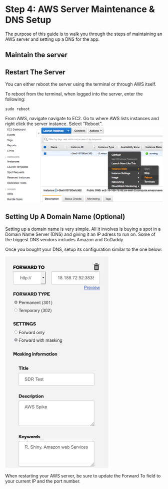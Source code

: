 # Step 4: AWS Server Maintenance & DNS Setup
The purpose of this guide is to walk you through the steps of maintaining an AWS server and setting up a DNS for the app.

## Maintain the server


## Restart The Server
You can either reboot the server using the terminal or through AWS itself.

To reboot from the terminal, when logged into the server, enter the following:

	sudo reboot

From AWS, navigate navigate to EC2. Go to where AWS lists instances and right click the server instance. Select "Reboot".
![Locate Instances on the sidebar](./img/RebootServer.png "Reboot Server")


## Setting Up A Domain Name (Optional)
Setting up a domain name is very simple. All it involves is buying a spot in a Domain Name Server (DNS) and giving it an IP adress to run on. Some of the biggest DNS vendors includes Amazon and GoDaddy.

Once you bought your DNS, setup its configuration similar to the one below:

![Forward To ServerIP:Port#, Permanent Forward Type, Forward With Masking](./img/DNSConfig.png "Sample DNS Configuration")

When restarting your AWS server, be sure to update the Forward To field to your current IP and the port number.
